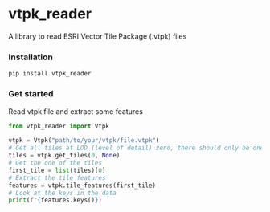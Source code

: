 # vtpk_reader
A library to read ESRI Vector Tile Package (.vtpk) files

### Installation
```
pip install vtpk_reader
```

### Get started
Read vtpk file and extract some features

```Python
from vtpk_reader import Vtpk

vtpk = Vtpk("path/to/your/vtpk/file.vtpk")
# Get all tiles at LOD (level of detail) zero, there should only be one tiles
tiles = vtpk.get_tiles(0, None)  
# Get the one of the tiles
first_tile = list(tiles)[0]
# Extract the tile features
features = vtpk.tile_features(first_tile)
# Look at the keys in the data
print(f"{features.keys()})
```

